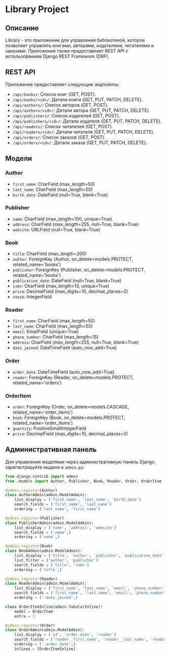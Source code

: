 # Library Project

## Описание

Library - это приложение для управления библиотекой, которое позволяет управлять книгами, авторами, издателями, читателями и заказами. Приложение также предоставляет REST API с использованием Django REST Framework (DRF).

## REST API

Приложение предоставляет следующие эндпойнты:

- `/api/books/`: Список книг (GET, POST).
- `/api/books/<id>/`: Детали книги (GET, PUT, PATCH, DELETE).
- `/api/authors/`: Список авторов (GET, POST).
- `/api/authors/<id>/`: Детали автора (GET, PUT, PATCH, DELETE).
- `/api/publishers/`: Список издателей (GET, POST).
- `/api/publishers/<id>/`: Детали издателя (GET, PUT, PATCH, DELETE).
- `/api/readers/`: Список читателей (GET, POST).
- `/api/readers/<id>/`: Детали читателя (GET, PUT, PATCH, DELETE).
- `/api/orders/`: Список заказов (GET, POST).
- `/api/orders/<id>/`: Детали заказа (GET, PUT, PATCH, DELETE).

## Модели

### Author
- `first_name`: CharField (max_length=50)
- `last_name`: CharField (max_length=50)
- `birth_date`: DateField (null=True, blank=True)

### Publisher
- `name`: CharField (max_length=100, unique=True)
- `address`: CharField (max_length=255, null=True, blank=True)
- `website`: URLField (null=True, blank=True)

### Book
- `title`: CharField (max_length=200)
- `author`: ForeignKey (Author, on_delete=models.PROTECT, related_name='books')
- `publisher`: ForeignKey (Publisher, on_delete=models.PROTECT, related_name='books')
- `publication_date`: DateField (null=True, blank=True)
- `isbn`: CharField (max_length=13, unique=True)
- `price`: DecimalField (max_digits=10, decimal_places=2)
- `stock`: IntegerField

### Reader
- `first_name`: CharField (max_length=50)
- `last_name`: CharField (max_length=50)
- `email`: EmailField (unique=True)
- `phone_number`: CharField (max_length=15)
- `address`: CharField (max_length=255, null=True, blank=True)
- `date_joined`: DateTimeField (auto_now_add=True)

### Order
- `order_date`: DateTimeField (auto_now_add=True)
- `reader`: ForeignKey (Reader, on_delete=models.PROTECT, related_name='orders')

### OrderItem
- `order`: ForeignKey (Order, on_delete=models.CASCADE, related_name='order_items')
- `book`: ForeignKey (Book, on_delete=models.PROTECT, related_name='order_items')
- `quantity`: PositiveSmallIntegerField
- `price`: DecimalField (max_digits=10, decimal_places=2)

## Административная панель

Для управления моделями через административную панель Django, зарегистрируйте модели в `admin.py`:

```python
from django.contrib import admin
from .models import Author, Publisher, Book, Reader, Order, OrderItem

@admin.register(Author)
class AuthorAdmin(admin.ModelAdmin):
    list_display = ('first_name', 'last_name', 'birth_date')
    search_fields = ('first_name', 'last_name')
    ordering = ('last_name', 'first_name')

@admin.register(Publisher)
class PublisherAdmin(admin.ModelAdmin):
    list_display = ('name', 'address', 'website')
    search_fields = ('name',)
    ordering = ('name',)

@admin.register(Book)
class BookAdmin(admin.ModelAdmin):
    list_display = ('title', 'author', 'publisher', 'publication_date', 'isbn', 'price', 'stock')
    list_filter = ('author', 'publisher')
    search_fields = ('title', 'isbn')
    ordering = ('title',)

@admin.register(Reader)
class ReaderAdmin(admin.ModelAdmin):
    list_display = ('first_name', 'last_name', 'email', 'phone_number', 'date_joined')
    search_fields = ('first_name', 'last_name', 'email', 'phone_number')
    ordering = ('-date_joined',)

class OrderItemInline(admin.TabularInline):
    model = OrderItem
    extra = 3

@admin.register(Order)
class OrderAdmin(admin.ModelAdmin):
    list_display = ('id', 'order_date', 'reader')
    search_fields = ('reader__first_name', 'reader__last_name', 'reader__email')
    ordering = ('-order_date',)
    inlines = [OrderItemInline]